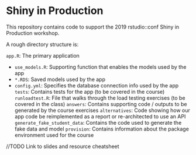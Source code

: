 # Shiny in Production 

This repository contains code to support the 2019 rstudio::conf Shiny in Production workshop.

A rough directory structure is:


`app.R`: The primary application
 - `use_models.R`: Supporting function that enables the models used by the app
 - `*.RDS`: Saved models used by the app
 - `config.yml`: Specifies the database connection info used by the app
`tests`: Contains tests for the app (to be covered in the course)
`runloadtest.R`: File that walks through the load testing exercises (to be covered in the class)
`answers`: Contains supporting code / outputs to be generated by the course exercises
`alternatives`: Code showing how our app code be reimplemented as a report or re-architected to use an API
`generate_fake_student_data`: Contains the code used to generate the fake data and model
`provision`:  Contains information about the package environment used for the course


//TODO Link to slides and resource cheatsheet
